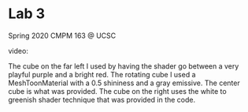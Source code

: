 # Lab 3
Spring 2020 CMPM 163 @ UCSC

video: 

The cube on the far left I used by having the shader go between a very playful purple and a bright red. The rotating cube I used a MeshToonMaterial with a 0.5 shininess and a gray emissive.
The center cube is what was provided. The cube on the right uses the white to greenish shader technique that was provided in the code.
